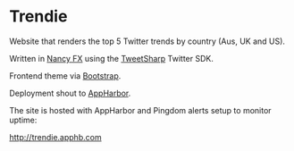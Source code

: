 Trendie
=======

Website that renders the top 5 Twitter trends by country (Aus, UK and US).

Written in <a href="http://nancyfx.org/">Nancy FX</a> using the <a href="https://github.com/danielcrenna/tweetsharp">TweetSharp</a> Twitter SDK.

Frontend theme via <a href="http://getbootstrap.com/">Bootstrap</a>.

Deployment shout to <a href="https://appharbor.com/">AppHarbor</a>.

The site is hosted with AppHarbor and Pingdom alerts setup to monitor uptime:

<a href="http://trendie.apphb.com">http://trendie.apphb.com</a>


